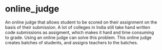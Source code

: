 # online_judge

An online judge that allows student to be scored on their assignment on the basis of their submission.
A lot of colleges in India still take hand written code submissions as assigment, which makes it hard and time consuming to grade. Using an online judge can solve this problem. This online judge creates batches of students, and assigns teachers to the batches. 
